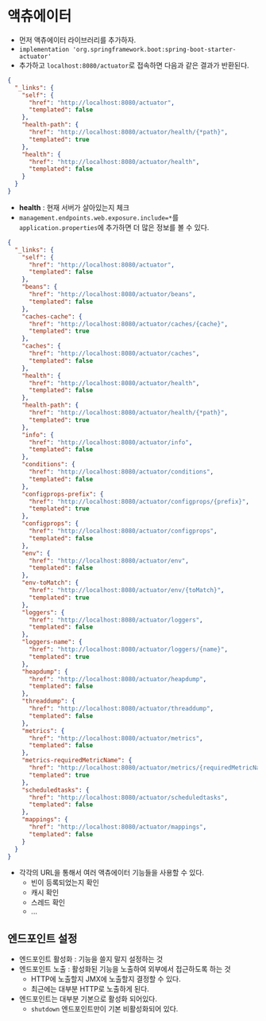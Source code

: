 # 액츄에이터

- 먼저 액츄에이터 라이브러리를 추가하자.
- `implementation 'org.springframework.boot:spring-boot-starter-actuator'`
- 추가하고 `localhost:8080/actuator`로 접속하면 다음과 같은 결과가 반환된다.

```json
{
  "_links": {
    "self": {
      "href": "http://localhost:8080/actuator",
      "templated": false
    },
    "health-path": {
      "href": "http://localhost:8080/actuator/health/{*path}",
      "templated": true
    },
    "health": {
      "href": "http://localhost:8080/actuator/health",
      "templated": false
    }
  }
}
```

- **health** : 현재 서버가 살아있는지 체크
- `management.endpoints.web.exposure.include=*`를 `application.properties`에 추가하면 더 많은 정보를 볼 수 있다.

```json
{
  "_links": {
    "self": {
      "href": "http://localhost:8080/actuator",
      "templated": false
    },
    "beans": {
      "href": "http://localhost:8080/actuator/beans",
      "templated": false
    },
    "caches-cache": {
      "href": "http://localhost:8080/actuator/caches/{cache}",
      "templated": true
    },
    "caches": {
      "href": "http://localhost:8080/actuator/caches",
      "templated": false
    },
    "health": {
      "href": "http://localhost:8080/actuator/health",
      "templated": false
    },
    "health-path": {
      "href": "http://localhost:8080/actuator/health/{*path}",
      "templated": true
    },
    "info": {
      "href": "http://localhost:8080/actuator/info",
      "templated": false
    },
    "conditions": {
      "href": "http://localhost:8080/actuator/conditions",
      "templated": false
    },
    "configprops-prefix": {
      "href": "http://localhost:8080/actuator/configprops/{prefix}",
      "templated": true
    },
    "configprops": {
      "href": "http://localhost:8080/actuator/configprops",
      "templated": false
    },
    "env": {
      "href": "http://localhost:8080/actuator/env",
      "templated": false
    },
    "env-toMatch": {
      "href": "http://localhost:8080/actuator/env/{toMatch}",
      "templated": true
    },
    "loggers": {
      "href": "http://localhost:8080/actuator/loggers",
      "templated": false
    },
    "loggers-name": {
      "href": "http://localhost:8080/actuator/loggers/{name}",
      "templated": true
    },
    "heapdump": {
      "href": "http://localhost:8080/actuator/heapdump",
      "templated": false
    },
    "threaddump": {
      "href": "http://localhost:8080/actuator/threaddump",
      "templated": false
    },
    "metrics": {
      "href": "http://localhost:8080/actuator/metrics",
      "templated": false
    },
    "metrics-requiredMetricName": {
      "href": "http://localhost:8080/actuator/metrics/{requiredMetricName}",
      "templated": true
    },
    "scheduledtasks": {
      "href": "http://localhost:8080/actuator/scheduledtasks",
      "templated": false
    },
    "mappings": {
      "href": "http://localhost:8080/actuator/mappings",
      "templated": false
    }
  }
}
```

- 각각의 URL을 통해서 여러 액츄에이터 기능들을 사용할 수 있다.
  - 빈이 등록되었는지 확인
  - 캐시 확인
  - 스레드 확인
  - ...

## 엔드포인트 설정

- 엔드포인트 활성화 : 기능을 쓸지 말지 설정하는 것
- 엔드포인트 노출 : 활성화된 기능을 노출하여 외부에서 접근하도록 하는 것
  - HTTP에 노출할지 JMX에 노출할지 결정할 수 있다.
  - 최근에는 대부분 HTTP로 노출하게 된다.
- 엔드포인트는 대부분 기본으로 활성화 되어있다.
  - `shutdown` 엔드포인트만이 기본 비활성화되어 있다.
 